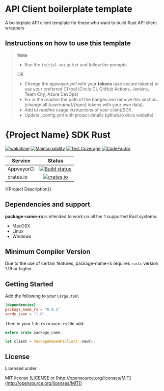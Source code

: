 # API Client boilerplate template

A boilerplate API client template for those who want to build Rust API client wrappers

<!-- Remove the following lines until the following comment section -->

## Instructions on how to use this template

> **Note**
> - Run the `initial-setup.bat` and follow the prompts
>
> OR
>
> -  Change the *appveyor.yml* with your **tokens** (use secure tokens) or use your preferred CI tool (Circle CI, GitHub Actions, Jenkins, Team City, Azure DevOps)
> -  Fix in the *readme* the path of the badges and remove this section. (change all *{username}/{repo}* tokens with your own data).
> -  Add to *readme* usage instructions of your client/SDK.
> -  Update _config.yml with project details (github.io docs website)

<!-- remove lines until this line -->

# {Project Name} SDK Rust

[![wakatime](https://wakatime.com/badge/github/{username}/{repo}.svg)](https://wakatime.com/badge/github/{username}/{repo})
[![Maintainability](https://api.codeclimate.com/v1/badges/{codeClimateId}/maintainability)](https://codeclimate.com/github/{username}/{repo}/maintainability)
[![Test Coverage](https://api.codeclimate.com/v1/badges/{codeClimateId}/test_coverage)](https://codeclimate.com/github/{username}/{repo}/test_coverage)
[![CodeFactor](https://www.codefactor.io/repository/github/{username}/{repo}/badge)](https://www.codefactor.io/repository/github/{username}/{repo})

| Service      | Status |
| -------      | :----: |
| AppveyorCI   | [![Build status](https://ci.appveyor.com/api/projects/status/{appVeyorId}?svg=true)](https://ci.appveyor.com/project/{username}/{repo}/branch/main) |
| crates.io    | [![crates.io](https://img.shields.io/crates/v/package-name-rs.svg)](https://crates.io/crates/package-name-rs) |

{{Project Description}}

## Dependencies and support

**package-name-rs** is intended to work on all tier 1 supported Rust systems:

- MacOSX
- Linux
- Windows

## Minimum Compiler Version

Due to the use of certain features, package-name-rs requires `rustc` version 1.18 or
higher.

## Getting Started

Add the following to your `Cargo.toml`

```toml
[dependencies]
package_name_rs = "0.0.1"
serde_json = "1.0"
```

Then in your `lib.rs` or `main.rs` file add:
```rust
extern crate package_name;

let client = PackageNameAPIClient::new();

```

## License

Licensed under

MIT license ([LICENSE](https://github.com/guibranco/apiclient-boilerplate-rs/blob/master/LICENSE) or [http://opensource.org/licenses/MIT](http://opensource.org/licenses/MIT))
